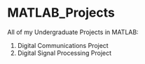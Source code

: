 # MATLAB_Projects
All of my Undergraduate Projects in MATLAB:
 1. Digital Communications Project
 2. Digital Signal Processing Project